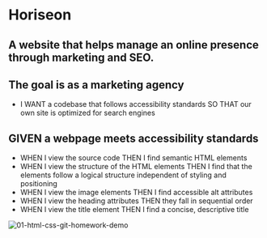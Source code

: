 # Horiseon

## A website that helps manage an online presence through marketing and SEO.

## The goal is as a marketing agency

- I WANT a codebase that follows accessibility standards
  SO THAT our own site is optimized for search engines

## GIVEN a webpage meets accessibility standards

- WHEN I view the source code
  THEN I find semantic HTML elements
- WHEN I view the structure of the HTML elements
  THEN I find that the elements follow a logical structure independent of styling and positioning
- WHEN I view the image elements
  THEN I find accessible alt attributes
- WHEN I view the heading attributes
  THEN they fall in sequential order
- WHEN I view the title element
  THEN I find a concise, descriptive title

![01-html-css-git-homework-demo](https://user-images.githubusercontent.com/95808330/152670913-b4dc578d-218b-49ba-8799-c3a449f79ee4.png)

